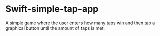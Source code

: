 # Swift-simple-tap-app

A simple game where the user enters how many taps win and then tap a graphical button until the amount of taps is met.
